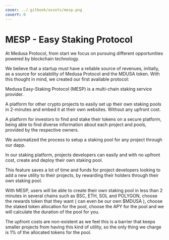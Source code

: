 ```yaml
---
cover: ../.gitbook/assets/mesp.png
coverY: 0
---
```


# MESP - Easy Staking Protocol

At Medusa Protocol, from start we focus on pursuing different opportunities powered by blockchain technology.

We believe that a startup must have a reliable source of revenues, initially, as a source for scalability of Medusa Protocol and the MDUSA token. With this thought in mind, we created our first available protocol:

Medusa Easy-Staking Protocol (MESP) is a multi-chain staking service provider.&#x20;

A platform for other crypto projects to easily set up their own staking pools in 2-minutes and embed it at their own websites. Without any upfront cost.

A platform for investors to find and stake their tokens on a secure platform, being able to find diverse information about each project and pools, provided by the respective owners.

We automatized the process to setup a staking pool for any project through our dapp.

In our staking platform, projects developers can easily and with no upfront cost, create and deploy their own staking pool.&#x20;

This feature saves a lot of time and funds for project developers looking to add a new utility to their projects, by rewarding their holders through their own staking pool.

With MESP, users will be able to create their own staking pool in less than 2 minutes in several chains such as BSC, ETH, SOL and POLYGON, choose the rewards token that they want ( can even be our own $MDUSA ), choose the staked token allocation for the pool, choose the APY for the pool and we will calculate the duration of the pool for you.

The upfront costs are non-existent as we feel this is a barrier that keeps smaller projects from having this kind of utility, so the only thing we charge is 1% of the allocated tokens for the pool.
